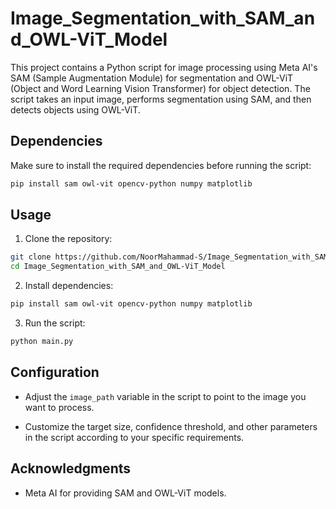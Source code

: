 # Image_Segmentation_with_SAM_and_OWL-ViT_Model
This project contains a Python script for image processing using Meta AI's SAM (Sample Augmentation Module) for segmentation and OWL-ViT (Object and Word Learning Vision Transformer) for object detection. The script takes an input image, performs segmentation using SAM, and then detects objects using OWL-ViT.

## Dependencies

Make sure to install the required dependencies before running the script:

```bash
pip install sam owl-vit opencv-python numpy matplotlib
```

## Usage

1. Clone the repository:

```bash
git clone https://github.com/NoorMahammad-S/Image_Segmentation_with_SAM_and_OWL-ViT_Model.git
cd Image_Segmentation_with_SAM_and_OWL-ViT_Model
```

2. Install dependencies:

```bash
pip install sam owl-vit opencv-python numpy matplotlib
```

3. Run the script:

```bash
python main.py
```

## Configuration

- Adjust the `image_path` variable in the script to point to the image you want to process.

- Customize the target size, confidence threshold, and other parameters in the script according to your specific requirements.

## Acknowledgments

- Meta AI for providing SAM and OWL-ViT models.
